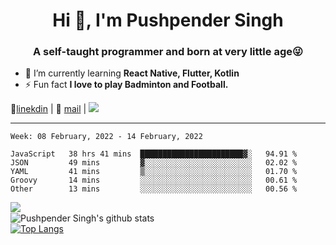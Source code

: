 <h1 align="center">Hi 👋, I'm Pushpender Singh</h1>
<h3 align="center">A self-taught programmer and born at very little age😜</h3>

- 🌱 I’m currently learning **React Native, Flutter, Kotlin**
- ⚡ Fun fact **I love to play Badminton and Football.**

👔[linekdin](https://www.linkedin.com/in/pushpender-singh-240061202/) | 📧 [mail](mailto:pushpendersingh@p2devs.com) | ![](https://komarev.com/ghpvc/?username=pushpender-singh-ap&color=blue)


---

<!--START_SECTION:waka-->
```text
Week: 08 February, 2022 - 14 February, 2022

JavaScript   38 hrs 41 mins  ███████████████████████▓░   94.91 % 
JSON         49 mins         ▓░░░░░░░░░░░░░░░░░░░░░░░░   02.02 % 
YAML         41 mins         ▒░░░░░░░░░░░░░░░░░░░░░░░░   01.70 % 
Groovy       14 mins         ░░░░░░░░░░░░░░░░░░░░░░░░░   00.61 % 
Other        13 mins         ░░░░░░░░░░░░░░░░░░░░░░░░░   00.56 % 
```
<!--END_SECTION:waka-->

<img align="left" src="https://github-readme-streak-stats.herokuapp.com/?user=pushpender-singh-ap&theme=dark" /></br>
![Pushpender Singh's github stats](https://github-readme-stats.vercel.app/api?username=pushpender-singh-ap&show_icons=true&theme=radical&count_private=true)</br>
[![Top Langs](https://github-readme-stats.vercel.app/api/top-langs/?username=pushpender-singh-ap&theme=radical)](https://github.com/pushpender-singh-ap/github-readme-stats)
